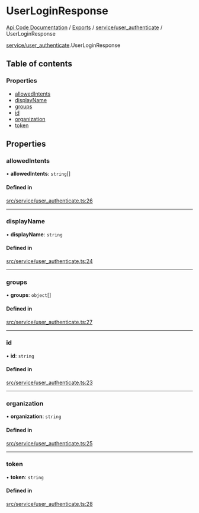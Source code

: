 # UserLoginResponse
 
[Api Code Documentation](../README.md) / [Exports](../modules.md) / [service/user\_authenticate](../modules/service_user_authenticate.md) / UserLoginResponse

[service/user_authenticate](../modules/service_user_authenticate.md).UserLoginResponse

## Table of contents

### Properties

- [allowedIntents](service_user_authenticate.UserLoginResponse.md#allowedintents)
- [displayName](service_user_authenticate.UserLoginResponse.md#displayname)
- [groups](service_user_authenticate.UserLoginResponse.md#groups)
- [id](service_user_authenticate.UserLoginResponse.md#id)
- [organization](service_user_authenticate.UserLoginResponse.md#organization)
- [token](service_user_authenticate.UserLoginResponse.md#token)

## Properties

### allowedIntents

• **allowedIntents**: `string`[]

#### Defined in

[src/service/user_authenticate.ts:26](https://github.com/openkfw/TruBudget/blob/b9aaff0/api/src/service/user_authenticate.ts#L26)

___

### displayName

• **displayName**: `string`

#### Defined in

[src/service/user_authenticate.ts:24](https://github.com/openkfw/TruBudget/blob/b9aaff0/api/src/service/user_authenticate.ts#L24)

___

### groups

• **groups**: `object`[]

#### Defined in

[src/service/user_authenticate.ts:27](https://github.com/openkfw/TruBudget/blob/b9aaff0/api/src/service/user_authenticate.ts#L27)

___

### id

• **id**: `string`

#### Defined in

[src/service/user_authenticate.ts:23](https://github.com/openkfw/TruBudget/blob/b9aaff0/api/src/service/user_authenticate.ts#L23)

___

### organization

• **organization**: `string`

#### Defined in

[src/service/user_authenticate.ts:25](https://github.com/openkfw/TruBudget/blob/b9aaff0/api/src/service/user_authenticate.ts#L25)

___

### token

• **token**: `string`

#### Defined in

[src/service/user_authenticate.ts:28](https://github.com/openkfw/TruBudget/blob/b9aaff0/api/src/service/user_authenticate.ts#L28)
